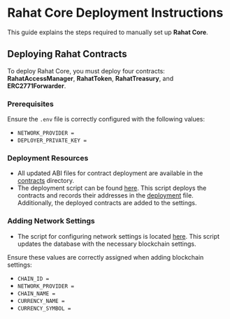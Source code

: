 # Rahat Core Deployment Instructions

This guide explains the steps required to manually set up **Rahat Core**.

## Deploying Rahat Contracts

To deploy Rahat Core, you must deploy four contracts: **RahatAccessManager**, **RahatToken**, **RahatTreasury**, and **ERC2771Forwarder**.

### Prerequisites

Ensure the `.env` file is correctly configured with the following values:

- `NETWORK_PROVIDER =`
- `DEPLOYER_PRIVATE_KEY =`

### Deployment Resources

- All updated ABI files for contract deployment are available in the [contracts](../tools/scripts/contracts) directory.
- The deployment script can be found [here](../tools//scripts/local-setup/web3_setup/contractSeed.ts). This script deploys the contracts and records their addresses in the [deployment](../tools/scripts/local-setup/web3_setup/deployments/contracts.json) file. Additionally, the deployed contracts are added to the settings.

### Adding Network Settings

- The script for configuring network settings is located [here](../tools/scripts/local-setup/web3_setup/settingsSeed.ts). This script updates the database with the necessary blockchain settings.

Ensure these values are correctly assigned when adding blockchain settings:

- `CHAIN_ID =`
- `NETWORK_PROVIDER =`
- `CHAIN_NAME =`
- `CURRENCY_NAME =`
- `CURRENCY_SYMBOL =`
